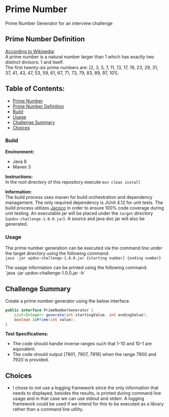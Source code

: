 # Prime Number
Prime Number Generator for an interview challenge

## Prime Number Definition
[According to Wikipedia](https://en.wikipedia.org/wiki/Prime_number):<br>
A prime number is a natural number larger than 1 which has exactly two distinct divisors: 1 and itself.<br>
The first twenty-six prime numbers are: [2, 3, 5, 7, 11, 13, 17, 19, 23,	29, 31, 37, 41, 43, 47, 53, 59, 61, 67, 71, 73, 79, 83, 89,	97, 101].

## Table of Contents:
* [Prime Number](#prime-number)
* [Prime Number Definition](#prime-number-definition)
* [Build](#build)
* [Usage](#usage)
* [Challenge Summary](#challenge-summary)
* [Choices](#choices)

### Build
**Environment:**
* Java 8
* Maven 3

**Instructions:**<br>
In the root directory of this repository execute `mvn clean install`

**Information:**<br>
The build process uses maven for build orchestration and dependency management. The only required dependency is JUnit 4.12 for unit tests. The build process utilizes [Jacoco](https://www.eclemma.org/jacoco/index.html) in order to ensure 100% code coverage during unit testing. An executable jar will be placed under the `target` directory (`updox-challenge-1.0.0.jar`). A source and java doc jar will also be generated.

### Usage
The prime number generation can be executed via the command line under the target directory using the following command:<br>
`java -jar updox-challenge-1.0.0.jar {starting number] {ending number}`
<p>
The usage information can be printed using the following command:<br>
`java -jar updox-challenge-1.0.0.jar -h`

## Challenge Summary
Create a prime number generator using the below interface.

```Java
public interface PrimeNumberGenerator {
	List<Integer> generate(int startingValue, int endingValue);
	boolean isPrime(int value);
}
```

**Test Specifications:**
* The code should handle inverse ranges such that 1-10 and 10-1 are equivalent.
* The code should output [7901, 7907, 7919] when the range 7900 and 7920 is provided.

## Choices
* I chose to not use a logging framework since the only information that needs to displayed, besides the results, is printed during command line usage and in that case we can use stdout and stderr. A logging framework could be used if we intend for this to be executed as a library rather than a command line utility.
